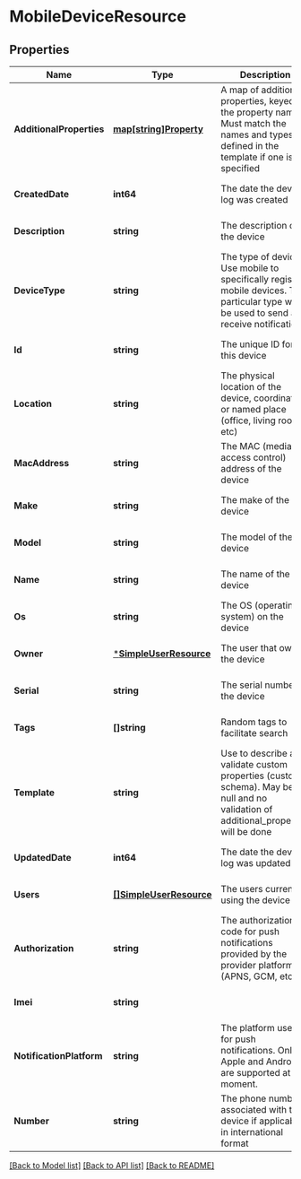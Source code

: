 # MobileDeviceResource

## Properties
Name | Type | Description | Notes
------------ | ------------- | ------------- | -------------
**AdditionalProperties** | [**map[string]Property**](Property.md) | A map of additional properties, keyed on the property name.  Must match the names and types defined in the template if one is specified | [optional] [default to null]
**CreatedDate** | **int64** | The date the device log was created | [optional] [default to null]
**Description** | **string** | The description of the device | [optional] [default to null]
**DeviceType** | **string** | The type of device. Use mobile to specifically register mobile devices. This particular type will be used to send and receive notifications | [optional] [default to null]
**Id** | **string** | The unique ID for this device | [optional] [default to null]
**Location** | **string** | The physical location of the device, coordinates or named place (office, living room, etc) | [optional] [default to null]
**MacAddress** | **string** | The MAC (media access control) address of the device | [optional] [default to null]
**Make** | **string** | The make of the device | [optional] [default to null]
**Model** | **string** | The model of the device | [optional] [default to null]
**Name** | **string** | The name of the device | [optional] [default to null]
**Os** | **string** | The OS (operating system) on the device | [optional] [default to null]
**Owner** | [***SimpleUserResource**](SimpleUserResource.md) | The user that owns the device | [optional] [default to null]
**Serial** | **string** | The serial number of the device | [optional] [default to null]
**Tags** | **[]string** | Random tags to facilitate search | [optional] [default to null]
**Template** | **string** | Use to describe and validate custom properties (custom schema). May be null and no validation of additional_properties will be done | [optional] [default to null]
**UpdatedDate** | **int64** | The date the device log was updated | [optional] [default to null]
**Users** | [**[]SimpleUserResource**](SimpleUserResource.md) | The users currently using the device | [optional] [default to null]
**Authorization** | **string** | The authorization code for push notifications provided by the provider platform (APNS, GCM, etc). | [optional] [default to null]
**Imei** | **string** |  | [optional] [default to null]
**NotificationPlatform** | **string** | The platform used for push notifications. Only Apple and Android are supported at the moment. | [optional] [default to null]
**Number** | **string** | The phone number associated with this device if applicable, in international format | [optional] [default to null]

[[Back to Model list]](../README.md#documentation-for-models) [[Back to API list]](../README.md#documentation-for-api-endpoints) [[Back to README]](../README.md)


